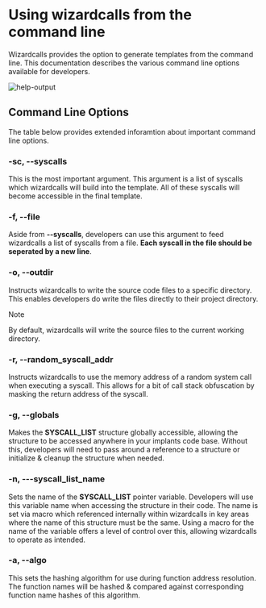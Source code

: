 # Using wizardcalls from the command line
Wizardcalls provides the option to generate templates from the command line. This documentation describes the various command line options available for developers.

![help-output](/wizardcalls/docs/img/help-output.png)

## Command Line Options
The table below provides extended inforamtion about important command line options.

### -sc, --syscalls
This is the most important argument. This argument is a list of syscalls which wizardcalls will build into the template. All of these syscalls will become accessible in the final template.

### -f, --file
Aside from **--syscalls**, developers can use this argument to feed wizardcalls a list of syscalls from a file. **Each syscall in the file should be seperated by a new line**.

### -o, --outdir
Instructs wizardcalls to write the source code files to a specific directory. This enables developers do write the files directly to their project directory.

> [!NOTE]
> By default, wizardcalls will write the source files to the current working directory. 

### -r, --random_syscall_addr
Instructs wizardcalls to use the memory address of a random system call when executing a syscall. This allows for a bit of call stack obfuscation by masking the return address of the syscall. 

### -g, --globals
Makes the **SYSCALL_LIST** structure globally accessible, allowing the structure to be accessed anywhere in your implants code base. Without this, developers will need to pass around a reference to a structure or initialize & cleanup the structure when needed.

### -n, ---syscall_list_name
Sets the name of the **SYSCALL_LIST** pointer variable. Developers will use this variable name when accessing the structure in their code. The name is set via macro which referenced internally within wizardcalls in key areas where the name of this structure must be the same. Using a macro for the name of the variable offers a level of control over this, allowing wizardcalls to operate as intended.

### -a, --algo
This sets the hashing algorithm for use during function address resolution. The function names will be hashed & compared against corresponding function name hashes of this algorithm.
